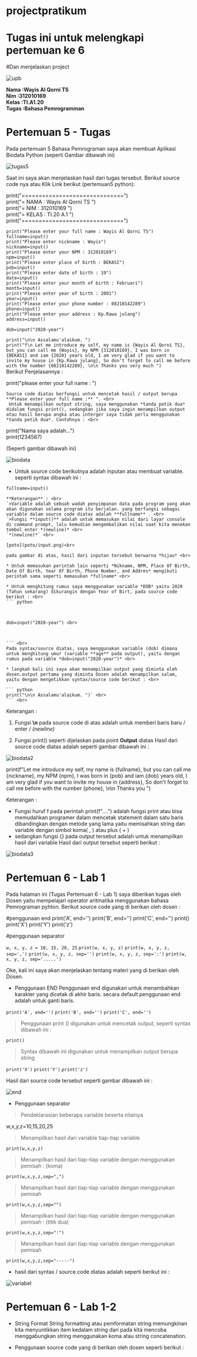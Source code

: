 # projectpratikum
# Tugas ini untuk melengkapi pertemuan ke 6<br> 

#Dan menjelaskan project<br> 

![upb](poto/upb.PNG)

**Nama  :Wayis Al Qorni TS**<br> 
**Nim   :312010169**<br> 
**Kelas :TI.A1.20** <br>
**Tugas :Bahasa Pemrogramman**<br>

# Pertemuan 5 - Tugas<br>

Pada pertemuan 5 Bahasa Pemrograman saya akan membuat Aplikasi Biodata Python (seperti Gambar dibawah ini) 

![tugas5](poto/tugas5.PNG)

Saat ini saya akan menjelaskan hasil dari tugas tersebut. 
Berikut source code nya atau Klik Link berikut (pertemuan5 python):


print("==============================") <br>
print("= NAMA    : Wayis Al Qorni TS ") <br>
print("= NIM     : 312010169         ") <br>
print("= KELAS   : TI.20 A.1         ") <br>
print("==============================") <br>

`print("Please enter your full name : Wayis Al Qorni TS")` <br> 
`fullname=input()` <br>
`print("Please enter nickname : Wayis")` <br> 
`nickname=input()` <br>
`print("Please enter your NPM : 312010169")` <br> 
`npm=input()` <br>
`print("Please enter place of birth : BEKASI")` <br> 
`pob=input()` <br>
`print("Please enter date of birth : 19")` <br> 
`date=input()` <br>
`print("Please enter your month of birth : Februari")` <br> 
`month=input()` <br>
`print("Please enter year of birth : 2001")` <br> 
`year=input()` <br>
`print("Please enter your phone number : 08210142289")` <br>
`phone=input()` <br>
`print("Please enter your address : Kp.Rawa julang")` <br> 
`address=input()` <br>

`dob=input("2020-year")` <br>

`print("\n\n Assalamu'alaikum. ")` <br>
`print("f\n Let me introduce my self, my name is {Wayis Al Qorni TS}, but you can call me {Wayis}, my NPM {312010169}, I was born in {BEKASI} and iam {2020} years old, I am very glad if you want to invite my house in {Kp.Rawa julang}, So don't forget to call me before with the number {08210142289}, \n\n Thanks you very much ")` <br>
Berikut Penjelasannya :

print("please enter your full name : ") <br>
``` <br>
Source code diatas berfungsi untuk mencetak hasil / output berupa **Please enter your full name :** ". <br>
 Untuk menampilkan output string, saya menggunakan *tanda petik dua* didalam fungsi print(), sedangkan jika saya ingin menampilkan output atau hasil berupa angka atau interger saya tidak perlu menggunakan *tanda petik dua*. Contohnya : <br>

``` 

print("Nama saya adalah...") <br>
print(1234567) <br>

(Seperti gambar dibawah ini)

![biodata](poto/biodata.PNG)

* Untuk source code berikutnya adalah inputan atau membuat variable. seperti syntax dibawah ini :

`fullname=input()` <br>
``` <br>
**Keterangan** : <br> 
`>Variable adalah sebuah wadah penyimpanan data pada program yang akan akan digunakan selama program itu berjalan. yang berfungsi sebagai variable dalam source code diatas adalah **fullname** . <br>
`>Fungsi **input()** adalah untuk memasukan nilai dari layar console di command prompt, lalu kemudian mengembalikan nilai saat kita menekan tombol enter *(newline)* <br> 
`*(newline)*` <br>

[poto](poto/input.png)<br>

pada gambar di atas, hasil dari inputan tersebut berwarna *hijau* <br>

* Untuk memasukan perintah lain seperti *Nikname, NPM, Place Of Birth, Date Of Birth, Year Of Birth, Phone Number, and Addres* mengikuti perintah sama seperti memasukan *fullname* <br>

* Untuk menghitung rumus saya menggunakan variable *DOB* yaitu 2020 (Tahun sekarang) dikurangin dengan Year of Birt, pada source code berikut : <br>
``` python 



dob=input("2020-year") <br>



``` <br>
Pada syntax/source diatas, saya menggunakan variable (dob) dimana untuk menghitung umur (variable **age** pada output), yaitu dengan rumus pada variable *dob=input("2020-year")* <br>

* langkah kali ini saya akan menampilkan output yang diminta oleh dosen.output pertama yang diminta Dosen adalah menampilkan salam, yaitu dengan mengetikkan syntax/source code berikut : <br>

``` python
print("\n\n Assalamu'alaikum. ")` <br>
``` <br>

``` 

Keterangan : <br>
1. Fungsi **\n** pada source code di atas adalah untuk memberi baris baru / enter / *(newline)* <br>

2. Fungsi print() seperti dijelaskan pada point **Output** diatas
Hasil dari source code diatas adalah seperti gambar dibawah ini : <br>

![biodata2](poto/biodata2.PNG)

print(f"Let me introduce my self, my name is {fullname}, but you can call me {nickname}, my NPM {npm}, I was born in {pob} and iam {dob} years old, I am very glad if you want to invite my house in {address}, So don't forget to call me before with the number {phone}, \n\n Thanks you ")

Keterangan :

* Fungsi huruf f pada perintah print(f"....") adalah fungsi print atau bisa memudahkan programer dalam mencetak statement dalam satu baris dibandingkan dengan metode yang lama yaitu memisahkan string dan variable dengan simbol koma( , ) atau plus ( + )
* sedangkan fungsi {} pada output tersebut adalah untuk menampilkan hasil dari variable
Hasil dari output tersebut seperti berikut :

![biodata3](poto/biodata3.PNG)

# Pertemuan 6 - Lab 1

Pada halaman ini (Tugas Pertemuan 6 - Lab 1) saya diberikan tugas oleh Dosen yaitu mempelajari operator aritmatika menggunakan bahasa Pemrograman pyhton. Berikut source code yang di berikan oleh dosen : 

#penggunaan end
print('A', end='')
print('B', end='')
print('C', end='')
print()
print('X')
print('Y')
print('z')

#penggunaan separator

`w, x, y, z = 10, 15, 20, 25`
`print(w, x, y, z)`
`print(w, x, y, z, sep=',')`
`print(w, x, y, z, sep='')`
`print(w, x, y, z, sep=':')`
`print(w, x, y, z, sep='.....')`

Oke, kali ini saya akan menjelaskan tentang materi yang di berikan oleh Dosen.

* Penggunaan END Penggunaan end digunakan untuk menambahkan karakter yang dicetak di akhir baris. secara default penggunaan end adalah untuk ganti baris. 

`print('A', end='')`
`print('B', end='')`
`print('C', end='')`
> Penggunaan print () digunakan untuk mencetak output, seperti syntax dibawah ini :

`print()`
>Syntax dibawah ini digunakan untuk menampilkan output berupa string

`print('X')`
`print('Y')`
`print('z')`

Hasil dari source code tersebut seperti gambar dibawah ini :

![end](poto/end.PNG)

* Penggunaan separator
>Pendeklarasian beberapa variable beserta nilainya

w,x,y,z=10,15,20,25
>Menampilkan hasil dari variable tiap-tiap variable

`print(w,x,y,z)`
>Menampilkan hasil dari tiap-tiap variable dengan menggunakan pemisah : (koma)

`print(w,x,y,z,sep=",")`
>Menampilkan hasil dari tiap-tiap variable dengan menggunakan pemisah

`print(w,x,y,z,sep="")`
>Menampilkan hasil dari tiap-tiap variable dengan menggunakan pemisah : (titik dua)

`print(w,x,y,z,sep=":")`
>Menampilkan hasil dari tiap-tiap variable dengan menggunakan pemisah

`print(w,x,y,z,sep="-----")`

* hasil dari syntax / source code diatas adalah seperti berikut ini : 

![variabel](poto/variabel.PNG)

# Pertemuan 6 - Lab 1-2
* String Format
String formatting atau pemformatan string memungkinan kita menyuntikkan item kedalam string dari pada kita mencoba menggabungkan string menggunakan koma atau string concatenation.

* Penggunaan source code yang di berikan oleh dosen seperti berikut : 